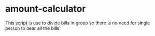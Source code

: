 # amount-calculator
This script is use to divide bills in group so there is no need for single person to bear all the bills
